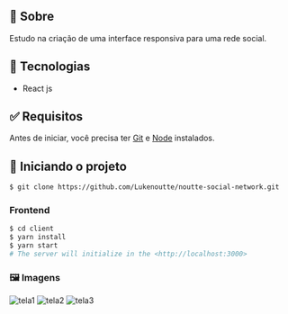 ## 🎯 Sobre

Estudo na criação de uma interface responsiva para uma rede social.

## 🚀 Tecnologias

- React js

## ✅ Requisitos

Antes de iniciar, você precisa ter [Git](https://git-scm.com) e [Node](https://nodejs.org/en/) instalados.

## 🔌 Iniciando o projeto
```bash
$ git clone https://github.com/Lukenoutte/noutte-social-network.git
```
### Frontend

```bash
$ cd client
$ yarn install
$ yarn start
# The server will initialize in the <http://localhost:3000>
```
### 🖼️ Imagens
![tela1](https://user-images.githubusercontent.com/32497719/97782828-90883780-1b72-11eb-92cc-802809829453.PNG)
![tela2](https://user-images.githubusercontent.com/32497719/97782829-91b96480-1b72-11eb-9d89-4725c2470369.PNG)
![tela3](https://user-images.githubusercontent.com/32497719/97782830-9251fb00-1b72-11eb-8b55-3c62310c6d8f.PNG)

